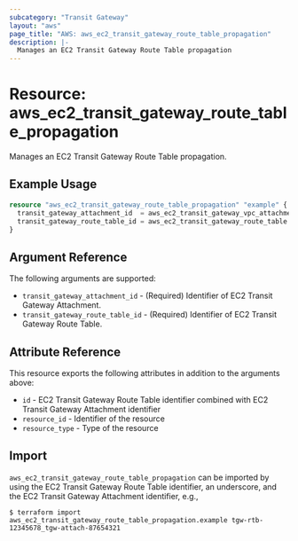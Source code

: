```yaml
---
subcategory: "Transit Gateway"
layout: "aws"
page_title: "AWS: aws_ec2_transit_gateway_route_table_propagation"
description: |-
  Manages an EC2 Transit Gateway Route Table propagation
---
```


# Resource: aws_ec2_transit_gateway_route_table_propagation

Manages an EC2 Transit Gateway Route Table propagation.

## Example Usage

```terraform
resource "aws_ec2_transit_gateway_route_table_propagation" "example" {
  transit_gateway_attachment_id  = aws_ec2_transit_gateway_vpc_attachment.example.id
  transit_gateway_route_table_id = aws_ec2_transit_gateway_route_table.example.id
}
```

## Argument Reference

The following arguments are supported:

* `transit_gateway_attachment_id` - (Required) Identifier of EC2 Transit Gateway Attachment.
* `transit_gateway_route_table_id` - (Required) Identifier of EC2 Transit Gateway Route Table.

## Attribute Reference

This resource exports the following attributes in addition to the arguments above:

* `id` - EC2 Transit Gateway Route Table identifier combined with EC2 Transit Gateway Attachment identifier
* `resource_id` - Identifier of the resource
* `resource_type` - Type of the resource

## Import

`aws_ec2_transit_gateway_route_table_propagation` can be imported by using the EC2 Transit Gateway Route Table identifier, an underscore, and the EC2 Transit Gateway Attachment identifier, e.g.,

```
$ terraform import aws_ec2_transit_gateway_route_table_propagation.example tgw-rtb-12345678_tgw-attach-87654321
```
